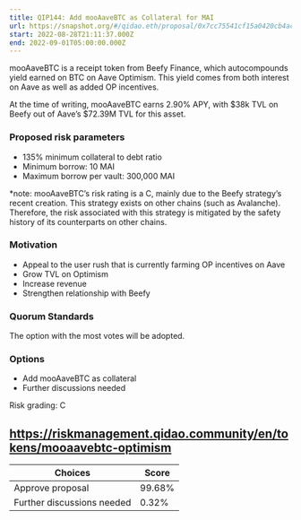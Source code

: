 ```yaml
---
title: QIP144: Add mooAaveBTC as Collateral for MAI
url: https://snapshot.org/#/qidao.eth/proposal/0x7cc75541cf15a0420cb4acd44a194e20edcc83fc92b22e69abfba9a2f012edcf
start: 2022-08-28T21:11:37.000Z
end: 2022-09-01T05:00:00.000Z
---
```

mooAaveBTC is a receipt token from Beefy Finance, which autocompounds yield earned on BTC on Aave Optimism. This yield comes from both interest on Aave as well as added OP incentives.

At the time of writing, mooAaveBTC earns 2.90% APY, with $38k TVL on Beefy out of Aave’s $72.39M TVL for this asset.

### Proposed risk parameters

* 135% minimum collateral to debt ratio
* Minimum borrow: 10 MAI
* Maximum borrow per vault: 300,000 MAI

*note: mooAaveBTC’s risk rating is a C, mainly due to the Beefy strategy’s recent creation. This strategy exists on other chains (such as Avalanche). Therefore, the risk associated with this strategy is mitigated by the safety history of its counterparts on other chains.

### Motivation

* Appeal to the user rush that is currently farming OP incentives on Aave
* Grow TVL on Optimism
* Increase revenue
* Strengthen relationship with Beefy

### Quorum Standards

The option with the most votes will be adopted.

### Options

* Add mooAaveBTC as collateral
* Further discussions needed

Risk grading: C

https://riskmanagement.qidao.community/en/tokens/mooaavebtc-optimism
---
| Choices | Score |
| --- | --- |
| Approve proposal | 99.68% |
| Further discussions needed | 0.32% |

